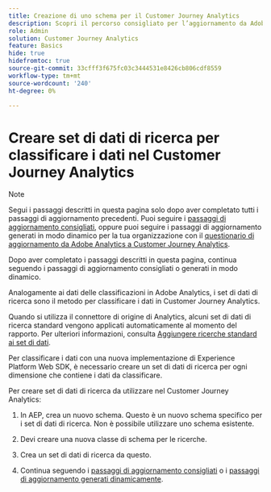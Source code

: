 ```yaml
---
title: Creazione di uno schema per il Customer Journey Analytics
description: Scopri il percorso consigliato per l’aggiornamento da Adobe Analytics a Customer Journey Analytics
role: Admin
solution: Customer Journey Analytics
feature: Basics
hide: true
hidefromtoc: true
source-git-commit: 33cfff3f675fc03c3444531e8426cb806cdf8559
workflow-type: tm+mt
source-wordcount: '240'
ht-degree: 0%

---
```


# Creare set di dati di ricerca per classificare i dati nel Customer Journey Analytics

>[!NOTE]
> 
>Segui i passaggi descritti in questa pagina solo dopo aver completato tutti i passaggi di aggiornamento precedenti. Puoi seguire i [passaggi di aggiornamento consigliati](/help/getting-started/cja-upgrade/cja-upgrade-recommendations.md#recommended-upgrade-steps-for-most-organizations), oppure puoi seguire i passaggi di aggiornamento generati in modo dinamico per la tua organizzazione con il [questionario di aggiornamento da Adobe Analytics a Customer Journey Analytics](https://gigazelle.github.io/cja-ttv/).
>
>Dopo aver completato i passaggi descritti in questa pagina, continua seguendo i passaggi di aggiornamento consigliati o generati in modo dinamico.

Analogamente ai dati delle classificazioni in Adobe Analytics, i set di dati di ricerca sono il metodo per classificare i dati in Customer Journey Analytics.

Quando si utilizza il connettore di origine di Analytics, alcuni set di dati di ricerca standard vengono applicati automaticamente al momento del rapporto. Per ulteriori informazioni, consulta [Aggiungere ricerche standard ai set di dati](/help/connections/standard-lookups.md).

Per classificare i dati con una nuova implementazione di Experience Platform Web SDK, è necessario creare un set di dati di ricerca per ogni dimensione che contiene i dati da classificare.

Per creare set di dati di ricerca da utilizzare nel Customer Journey Analytics:

1. In AEP, crea un nuovo schema. Questo è un nuovo schema specifico per i set di dati di ricerca. Non è possibile utilizzare uno schema esistente.

1. Devi creare una nuova classe di schema per le ricerche.

1. Crea un set di dati di ricerca da questo.

1. Continua seguendo i [passaggi di aggiornamento consigliati](/help/getting-started/cja-upgrade/cja-upgrade-recommendations.md#recommended-upgrade-steps-for-most-organizations) o i [passaggi di aggiornamento generati dinamicamente](https://gigazelle.github.io/cja-ttv/).
